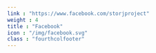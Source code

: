 ```yaml
---
link : "https://www.facebook.com/storjproject"
weight : 4
title : "Facebook"
icon : "/img/facebook.svg"
class : "fourthcolfooter"
---
```

